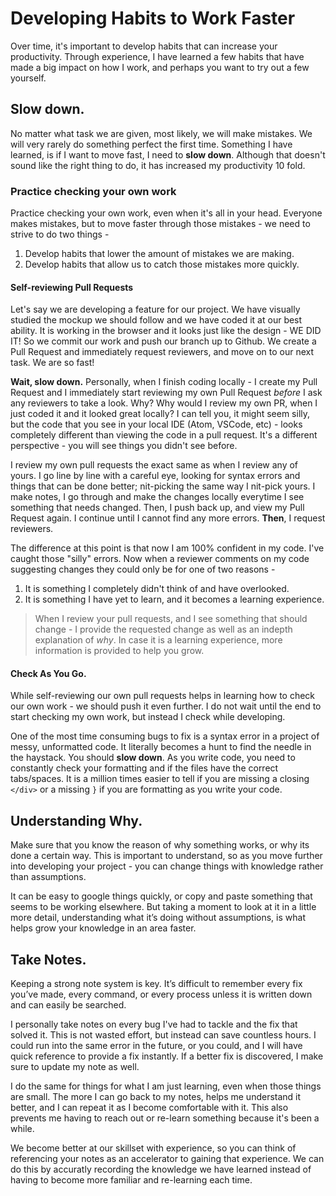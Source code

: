# Developing Habits to Work Faster

Over time, it's important to develop habits that can increase your productivity. Through experience, I have learned a few habits that have made a big impact on how I work, and perhaps you want to try out a few yourself.

## Slow down.

No matter what task we are given, most likely, we will make mistakes. We will very rarely do something perfect the first time. Something I have learned, is if I want to move fast, I need to **slow down**.  Although that doesn't sound like the right thing to do, it has increased my productivity 10 fold.


### Practice checking your own work

Practice checking your own work, even when it's all in your head. Everyone makes mistakes, but to move faster through those mistakes - we need to strive to do two things -

1. Develop habits that lower the amount of mistakes we are making.
2. Develop habits that allow us to catch those mistakes more quickly.


#### Self-reviewing Pull Requests

Let's say we are developing a feature for our project. We have visually studied the mockup we should follow and we have coded it at our best ability. It is working in the browser and it looks just like the design - WE DID IT!  So we commit our work and push our branch up to Github. We create a Pull Request and immediately request reviewers, and move on to our next task. We are so fast!

**Wait, slow down.** Personally, when I finish coding locally - I create my Pull Request and I immediately start reviewing my own Pull Request *before* I ask any reviewers to take a look. Why? Why would I review my own PR, when I just coded it and it looked great locally? I can tell you, it might seem silly, but the code that you see in your local IDE (Atom, VSCode, etc) - looks completely different than viewing the code in a pull request. It's a different perspective - you will see things you didn't see before.

I review my own pull requests the exact same as when I review any of yours. I go line by line with a careful eye, looking for syntax errors and things that can be done better; nit-picking the same way I nit-pick yours. I make notes, I go through and make the changes locally everytime I see something that needs changed. Then, I push back up, and view my Pull Request again. I continue until I cannot find any more errors. **Then**, I request reviewers.

The difference at this point is that now I am 100% confident in my code. I've caught those "silly" errors. Now when a reviewer comments on my code suggesting changes they could only be for one of two reasons -

1. It is something I completely didn't think of and have overlooked.
2. It is something I have yet to learn, and it becomes a learning experience.

> When I review your pull requests, and I see something that should change - I provide the requested change as well as an indepth explanation of *why*. In case it is a learning experience, more information is provided to help you grow.


#### Check As You Go.

While self-reviewing our own pull requests helps in learning how to check our own work - we should push it even further. I do not wait until the end to start checking my own work, but instead I check while developing.

One of the most time consuming bugs to fix is a syntax error in a project of messy, unformatted code. It literally becomes a hunt to find the needle in the haystack. You should **slow down**. As you write code, you need to constantly check your formatting and if the files have the correct tabs/spaces. It is a million times easier to tell if you are missing a closing `</div>` or a missing `}` if you are formatting as you write your code.


## Understanding Why.

Make sure that you know the reason of why something works, or why its done a certain way. This is important to understand, so as you move further into developing your project - you can change things with knowledge rather than assumptions. 

It can be easy to google things quickly, or copy and paste something that seems to be working elsewhere. But taking a moment to look at it in a little more detail, understanding what it’s doing without assumptions, is what helps grow your knowledge in an area faster.


## Take Notes.

Keeping a strong note system is key. It’s difficult to remember every fix you’ve made, every command, or every process unless it is written down and can easily be searched.

I personally take notes on every bug I've had to tackle and the fix that solved it. This is not wasted effort, but instead can save countless hours. I could run into the same error in the future, or you could, and I will have quick reference to provide a fix instantly.  If a better fix is discovered, I make sure to update my note as well.

I do the same for things for what I am just learning, even when those things are small. The more I can go back to my notes, helps me understand it better, and I can repeat it as I become comfortable with it. This also prevents me having to reach out or re-learn something because it's been a while.

We become better at our skillset with experience, so you can think of referencing your notes as an accelerator to gaining that experience. We can do this by accuratly recording the knowledge we have learned instead of having to become more familiar and re-learning each time.



